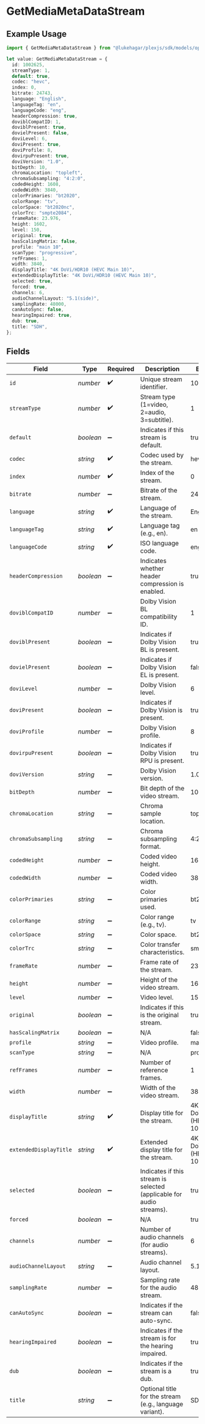 # GetMediaMetaDataStream

## Example Usage

```typescript
import { GetMediaMetaDataStream } from "@lukehagar/plexjs/sdk/models/operations";

let value: GetMediaMetaDataStream = {
  id: 1002625,
  streamType: 1,
  default: true,
  codec: "hevc",
  index: 0,
  bitrate: 24743,
  language: "English",
  languageTag: "en",
  languageCode: "eng",
  headerCompression: true,
  doviblCompatID: 1,
  doviblPresent: true,
  dovielPresent: false,
  doviLevel: 6,
  doviPresent: true,
  doviProfile: 8,
  dovirpuPresent: true,
  doviVersion: "1.0",
  bitDepth: 10,
  chromaLocation: "topleft",
  chromaSubsampling: "4:2:0",
  codedHeight: 1608,
  codedWidth: 3840,
  colorPrimaries: "bt2020",
  colorRange: "tv",
  colorSpace: "bt2020nc",
  colorTrc: "smpte2084",
  frameRate: 23.976,
  height: 1602,
  level: 150,
  original: true,
  hasScalingMatrix: false,
  profile: "main 10",
  scanType: "progressive",
  refFrames: 1,
  width: 3840,
  displayTitle: "4K DoVi/HDR10 (HEVC Main 10)",
  extendedDisplayTitle: "4K DoVi/HDR10 (HEVC Main 10)",
  selected: true,
  forced: true,
  channels: 6,
  audioChannelLayout: "5.1(side)",
  samplingRate: 48000,
  canAutoSync: false,
  hearingImpaired: true,
  dub: true,
  title: "SDH",
};
```

## Fields

| Field                                                                | Type                                                                 | Required                                                             | Description                                                          | Example                                                              |
| -------------------------------------------------------------------- | -------------------------------------------------------------------- | -------------------------------------------------------------------- | -------------------------------------------------------------------- | -------------------------------------------------------------------- |
| `id`                                                                 | *number*                                                             | :heavy_check_mark:                                                   | Unique stream identifier.                                            | 1002625                                                              |
| `streamType`                                                         | *number*                                                             | :heavy_check_mark:                                                   | Stream type (1=video, 2=audio, 3=subtitle).                          | 1                                                                    |
| `default`                                                            | *boolean*                                                            | :heavy_minus_sign:                                                   | Indicates if this stream is default.                                 | true                                                                 |
| `codec`                                                              | *string*                                                             | :heavy_check_mark:                                                   | Codec used by the stream.                                            | hevc                                                                 |
| `index`                                                              | *number*                                                             | :heavy_check_mark:                                                   | Index of the stream.                                                 | 0                                                                    |
| `bitrate`                                                            | *number*                                                             | :heavy_minus_sign:                                                   | Bitrate of the stream.                                               | 24743                                                                |
| `language`                                                           | *string*                                                             | :heavy_check_mark:                                                   | Language of the stream.                                              | English                                                              |
| `languageTag`                                                        | *string*                                                             | :heavy_check_mark:                                                   | Language tag (e.g., en).                                             | en                                                                   |
| `languageCode`                                                       | *string*                                                             | :heavy_check_mark:                                                   | ISO language code.                                                   | eng                                                                  |
| `headerCompression`                                                  | *boolean*                                                            | :heavy_minus_sign:                                                   | Indicates whether header compression is enabled.                     | true                                                                 |
| `doviblCompatID`                                                     | *number*                                                             | :heavy_minus_sign:                                                   | Dolby Vision BL compatibility ID.                                    | 1                                                                    |
| `doviblPresent`                                                      | *boolean*                                                            | :heavy_minus_sign:                                                   | Indicates if Dolby Vision BL is present.                             | true                                                                 |
| `dovielPresent`                                                      | *boolean*                                                            | :heavy_minus_sign:                                                   | Indicates if Dolby Vision EL is present.                             | false                                                                |
| `doviLevel`                                                          | *number*                                                             | :heavy_minus_sign:                                                   | Dolby Vision level.                                                  | 6                                                                    |
| `doviPresent`                                                        | *boolean*                                                            | :heavy_minus_sign:                                                   | Indicates if Dolby Vision is present.                                | true                                                                 |
| `doviProfile`                                                        | *number*                                                             | :heavy_minus_sign:                                                   | Dolby Vision profile.                                                | 8                                                                    |
| `dovirpuPresent`                                                     | *boolean*                                                            | :heavy_minus_sign:                                                   | Indicates if Dolby Vision RPU is present.                            | true                                                                 |
| `doviVersion`                                                        | *string*                                                             | :heavy_minus_sign:                                                   | Dolby Vision version.                                                | 1.0                                                                  |
| `bitDepth`                                                           | *number*                                                             | :heavy_minus_sign:                                                   | Bit depth of the video stream.                                       | 10                                                                   |
| `chromaLocation`                                                     | *string*                                                             | :heavy_minus_sign:                                                   | Chroma sample location.                                              | topleft                                                              |
| `chromaSubsampling`                                                  | *string*                                                             | :heavy_minus_sign:                                                   | Chroma subsampling format.                                           | 4:2:0                                                                |
| `codedHeight`                                                        | *number*                                                             | :heavy_minus_sign:                                                   | Coded video height.                                                  | 1608                                                                 |
| `codedWidth`                                                         | *number*                                                             | :heavy_minus_sign:                                                   | Coded video width.                                                   | 3840                                                                 |
| `colorPrimaries`                                                     | *string*                                                             | :heavy_minus_sign:                                                   | Color primaries used.                                                | bt2020                                                               |
| `colorRange`                                                         | *string*                                                             | :heavy_minus_sign:                                                   | Color range (e.g., tv).                                              | tv                                                                   |
| `colorSpace`                                                         | *string*                                                             | :heavy_minus_sign:                                                   | Color space.                                                         | bt2020nc                                                             |
| `colorTrc`                                                           | *string*                                                             | :heavy_minus_sign:                                                   | Color transfer characteristics.                                      | smpte2084                                                            |
| `frameRate`                                                          | *number*                                                             | :heavy_minus_sign:                                                   | Frame rate of the stream.                                            | 23.976                                                               |
| `height`                                                             | *number*                                                             | :heavy_minus_sign:                                                   | Height of the video stream.                                          | 1602                                                                 |
| `level`                                                              | *number*                                                             | :heavy_minus_sign:                                                   | Video level.                                                         | 150                                                                  |
| `original`                                                           | *boolean*                                                            | :heavy_minus_sign:                                                   | Indicates if this is the original stream.                            | true                                                                 |
| `hasScalingMatrix`                                                   | *boolean*                                                            | :heavy_minus_sign:                                                   | N/A                                                                  | false                                                                |
| `profile`                                                            | *string*                                                             | :heavy_minus_sign:                                                   | Video profile.                                                       | main 10                                                              |
| `scanType`                                                           | *string*                                                             | :heavy_minus_sign:                                                   | N/A                                                                  | progressive                                                          |
| `refFrames`                                                          | *number*                                                             | :heavy_minus_sign:                                                   | Number of reference frames.                                          | 1                                                                    |
| `width`                                                              | *number*                                                             | :heavy_minus_sign:                                                   | Width of the video stream.                                           | 3840                                                                 |
| `displayTitle`                                                       | *string*                                                             | :heavy_check_mark:                                                   | Display title for the stream.                                        | 4K DoVi/HDR10 (HEVC Main 10)                                         |
| `extendedDisplayTitle`                                               | *string*                                                             | :heavy_check_mark:                                                   | Extended display title for the stream.                               | 4K DoVi/HDR10 (HEVC Main 10)                                         |
| `selected`                                                           | *boolean*                                                            | :heavy_minus_sign:                                                   | Indicates if this stream is selected (applicable for audio streams). | true                                                                 |
| `forced`                                                             | *boolean*                                                            | :heavy_minus_sign:                                                   | N/A                                                                  | true                                                                 |
| `channels`                                                           | *number*                                                             | :heavy_minus_sign:                                                   | Number of audio channels (for audio streams).                        | 6                                                                    |
| `audioChannelLayout`                                                 | *string*                                                             | :heavy_minus_sign:                                                   | Audio channel layout.                                                | 5.1(side)                                                            |
| `samplingRate`                                                       | *number*                                                             | :heavy_minus_sign:                                                   | Sampling rate for the audio stream.                                  | 48000                                                                |
| `canAutoSync`                                                        | *boolean*                                                            | :heavy_minus_sign:                                                   | Indicates if the stream can auto-sync.                               | false                                                                |
| `hearingImpaired`                                                    | *boolean*                                                            | :heavy_minus_sign:                                                   | Indicates if the stream is for the hearing impaired.                 | true                                                                 |
| `dub`                                                                | *boolean*                                                            | :heavy_minus_sign:                                                   | Indicates if the stream is a dub.                                    | true                                                                 |
| `title`                                                              | *string*                                                             | :heavy_minus_sign:                                                   | Optional title for the stream (e.g., language variant).              | SDH                                                                  |